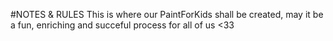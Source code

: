 #NOTES & RULES
This is where our PaintForKids shall be created, may it be a fun, enriching and succeful process for all of us <33
